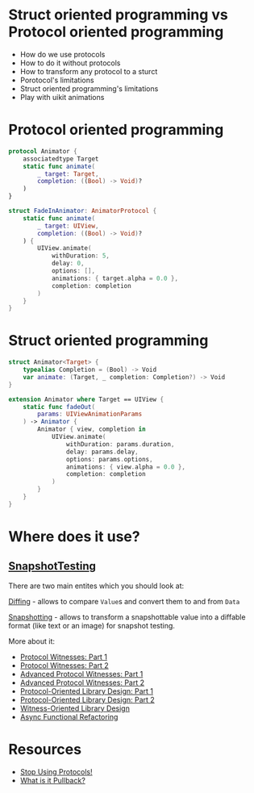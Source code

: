# Struct oriented programming vs Protocol oriented programming

- How do we use protocols
- How to do it without protocols
- How to transform any protocol to a sturct
- Porotocol's limitations
- Struct oriented programming's limitations
- Play with uikit animations

# Protocol oriented programming
```swift
protocol Animator {
    associatedtype Target
    static func animate(
        _ target: Target,
        completion: ((Bool) -> Void)?
    )
}

struct FadeInAnimator: AnimatorProtocol {
    static func animate(
        _ target: UIView,
        completion: ((Bool) -> Void)?
    ) {
        UIView.animate(
            withDuration: 5,
            delay: 0,
            options: [],
            animations: { target.alpha = 0.0 },
            completion: completion
        )
    }
}
```

# Struct oriented programming
```swift
struct Animator<Target> {
    typealias Completion = (Bool) -> Void
    var animate: (Target, _ completion: Completion?) -> Void
}

extension Animator where Target == UIView {
    static func fadeOut(
        params: UIViewAnimationParams
    ) -> Animator {
        Animator { view, completion in
            UIView.animate(
                withDuration: params.duration,
                delay: params.delay,
                options: params.options,
                animations: { view.alpha = 0.0 },
                completion: completion
            )
        }
    }
}
```

# Where does it use?
## [SnapshotTesting](https://github.com/pointfreeco/swift-snapshot-testing)

There are two main entites which you should look at:

[Diffing](https://github.com/pointfreeco/swift-snapshot-testing/blob/ad2c83170e82954d9504e4db205c43a3f493bc55/Sources/SnapshotTesting/Diffing.swift#L5-L13) - allows to compare `Value`s and convert them to and from `Data`

[Snapshotting](https://github.com/pointfreeco/swift-snapshot-testing/blob/ad2c83170e82954d9504e4db205c43a3f493bc55/Sources/SnapshotTesting/Snapshotting.swift#L5-L13) - allows to transform a snapshottable value into a diffable format (like text or an image) for snapshot testing.

More about it:

- [Protocol Witnesses: Part 1](https://www.pointfree.co/episodes/ep33-protocol-witnesses-part-1)
- [Protocol Witnesses: Part 2](https://www.pointfree.co/episodes/ep34-protocol-witnesses-part-2)
- [Advanced Protocol Witnesses: Part 1](https://www.pointfree.co/episodes/ep35-advanced-protocol-witnesses-part-1)
- [Advanced Protocol Witnesses: Part 2](https://www.pointfree.co/episodes/ep36-advanced-protocol-witnesses-part-2)
- [Protocol-Oriented Library Design: Part 1](https://www.pointfree.co/episodes/ep37-protocol-oriented-library-design-part-1)
- [Protocol-Oriented Library Design: Part 2](https://www.pointfree.co/episodes/ep38-protocol-oriented-library-design-part-2)
- [Witness-Oriented Library Design](https://www.pointfree.co/episodes/ep39-witness-oriented-library-design)
- [Async Functional Refactoring](https://www.pointfree.co/episodes/ep40-async-functional-refactoring)

# Resources
- [Stop Using Protocols!](https://riccardocipolleschi.medium.com/stop-using-protocols-cd63744a3261)
- [What is it Pullback?](https://www.pointfree.co/blog/posts/22-some-news-about-contramap)
